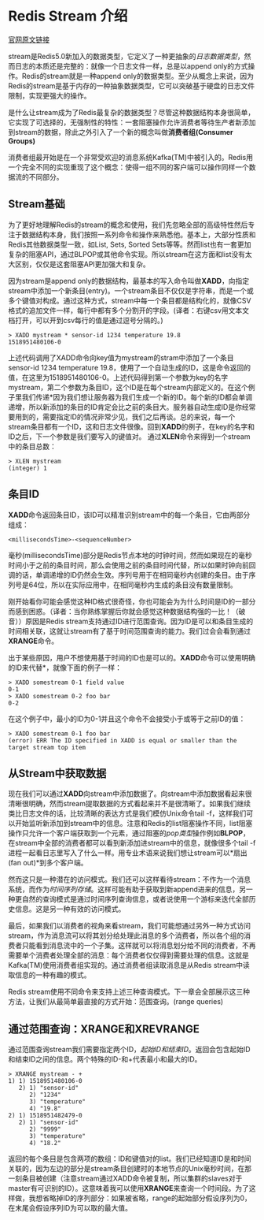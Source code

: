 # Redis Stream 介绍
[官网原文链接](https://redis.io/topics/streams-intro)

stream是Redis5.0新加入的数据类型，它定义了一种更抽象的*日志数据类型*，然而日志的本质还是完整的：就像一个日志文件一样，总是以append only的方式操作。Redis的stream就是一种append only的数据类型。至少从概念上来说，因为Redis的stream是基于内存的一种抽象数据类型，它可以突破基于硬盘的日志文件限制，实现更强大的操作。

是什么让stream成为了Redis最复杂的数据类型？尽管这种数据结构本身很简单，它实现了可选择的，无强制性的特性：一套阻塞操作允许消费者等待生产者新添加到stream的数据，除此之外引入了一个新的概念叫做**消费者组(Consumer Groups)**

消费者组最开始是在一个非常受欢迎的消息系统Kafka(TM)中被引入的。Redis用一个完全不同的实现重现了这个概念：使得一组不同的客户端可以操作同样一个数据流的不同部分。

## Stream基础

为了更好地理解Redis的stream的概念和使用，我们先忽略全部的高级特性然后专注于数据结构本身，我们按照一系列命令和操作来熟悉他。基本上，大部分性质和Redis其他数据类型一致，如List, Sets, Sorted Sets等等。然而list也有一套更加复杂的阻塞API，通过BLPOP或其他命令实现。所以stream在这方面和list没有太大区别，仅仅是这套阻塞API更加强大和复杂。

因为stream是append only的数据结构，最基本的写入命令叫做**XADD**，向指定stream中添加一个新条目(entry)。一个stream条目不仅仅是字符串，而是一个或多个键值对构成。通过这种方式，stream中每一个条目都是结构化的，就像CSV格式的追加文件一样，每行中都有多个分割开的字段。(译者：右键csv用文本文档打开，可以开到csv每行的值是通过逗号分隔的。)
```
> XADD mystream * sensor-id 1234 temperature 19.8
1518951480106-0
```
上述代码调用了XADD命令向key值为mystream的stram中添加了一个条目 sensor-id 1234 temperature 19.8，使用了一个自动生成的ID，这是命令返回的值，在这里为1518951480106-0。上述代码得到第一个参数为key的名字mystream，第二个参数为条目ID，这个ID是在每个stream内部定义的。在这个例子里我们传递\*因为我们想让服务器为我们生成一个新的ID。每个新的ID都会单调递增，所以新添加的条目的ID肯定会比之前的条目大。服务器自动生成ID是你经常要用到的，需要指定ID的情况非常少见，我们之后再谈。总的来说，每一个stream条目都有一个ID，这和日志文件很像。回到**XADD**的例子，在key的名字和ID之后，下一个参数是我们要写入的键值对。
通过**XLEN**命令来得到一个stream中的条目总数：
```
> XLEN mystream
(integer) 1
```
## 条目ID
**XADD**命令返回条目ID，该ID可以精准识别stream中的每一个条目，它由两部分组成：
```
<millisecondsTime>-<sequenceNumber>
```
毫秒(millisecondsTime)部分是Redis节点本地的时钟时间，然而如果现在的毫秒时间小于之前的条目时间，那么会使用之前的条目时间代替，所以如果时钟向前回调的话，单调递增的ID仍然会生效。序列号用于在相同毫秒内创建的条目。由于序列号是64位，所以在实际应用中，在相同毫秒内生成的条目没有数量限制。

刚开始看你可能会感觉这种ID格式很奇怪，你也可能会为为什么时间是ID的一部分而感到困惑。（译者：当你熟练掌握后你就会感觉这种数据结构强的一比！（破音））原因是Redis stream支持通过ID进行范围查询。因为ID是可以和条目生成的时间相关联，这就让stream有了基于时间范围查询的能力。我们过会会看到通过**XRANGE**命令。

出于某些原因，用户不想使用基于时间的ID也是可以的。**XADD**命令可以使用明确的ID来代替\*，就像下面的例子一样：
```
> XADD somestream 0-1 field value
0-1
> XADD somestream 0-2 foo bar
0-2
```
在这个例子中，最小的ID为0-1并且这个命令不会接受小于或等于之前ID的值：
```
> XADD somestream 0-1 foo bar
(error) ERR The ID specified in XADD is equal or smaller than the target stream top item
```

## 从Stream中获取数据
现在我们可以通过**XADD**向stream中添加数据了。向stream中添加数据看起来很清晰很明确，然而stream提取数据的方式看起来并不是很清晰了。如果我们继续类比日志文件的话，比较清晰的表达方式是我们模仿Unix命令tail -f，这样我们可以开始监听新添加到stream中的信息。注意和Redis的list阻塞操作不同，list阻塞操作只允许一个客户端获取到一个元素，通过阻塞的*pop类型*操作例如**BLPOP**，在stream中全部的消费者都可以看到新添加进stream中的信息，就像很多个tail -f进程一起看日志里写入了什么一样。用专业术语来说我们想让stream可以*扇出(fan out)*到多个客户端。

然而这只是一种潜在的访问模式。我们还可以这样看待stream：不作为一个消息系统，而作为*时间序列存储*。这样可能有助于获取到新append进来的信息，另一种更自然的查询模式是通过时间序列查询信息，或者说使用一个游标来迭代全部历史信息。这是另一种有效的访问模式。

最后，如果我们以消费者的视角来看stream，我们可能想通过另外一种方式访问stream，作为消息流可以将其划分给处理此消息的多个消费者，所以各个组的消费者只能看到消息流中的一个子集。这样就可以将消息划分给不同的消费者，不再需要单个消费者处理全部的消息：每个消费者仅仅得到需要处理的信息。这就是Kafka(TM)使用消费者组实现的。通过消费者组读取消息是从Redis stream中读取信息的一种有趣的模式。

Redis stream使用不同命令来支持上述三种查询模式。下一章会全部展示这三种方法，让我们从最简单最直接的方式开始：范围查询。(range queries)

## 通过范围查询：XRANGE和XREVRANGE
通过范围查询stream我们需要指定两个ID，*起始ID和结束ID*。返回会包含起始ID和结束ID之间的信息。两个特殊的ID-和+代表最小和最大的ID。
```
> XRANGE mystream - +
1) 1) 1518951480106-0
   2) 1) "sensor-id"
      2) "1234"
      3) "temperature"
      4) "19.8"
2) 1) 1518951482479-0
   2) 1) "sensor-id"
      2) "9999"
      3) "temperature"
      4) "18.2"
```
返回的每个条目是包含两项的数组：ID和键值对的list。我们已经知道ID是和时间关联的，因为左边的部分是stream条目创建时的本地节点的Unix毫秒时间，在那一刻条目被创建（注意stream通过XADD命令被复制，所以集群的slaves对于master有可识别的ID）。这意味着我可以使用**XRANGE**来查询一个时间段。为了这样做，我想省略掉ID的序列部分：如果被省略，range的起始部分假设序列为0，在末尾会假设序列ID为可以取的最大值。

